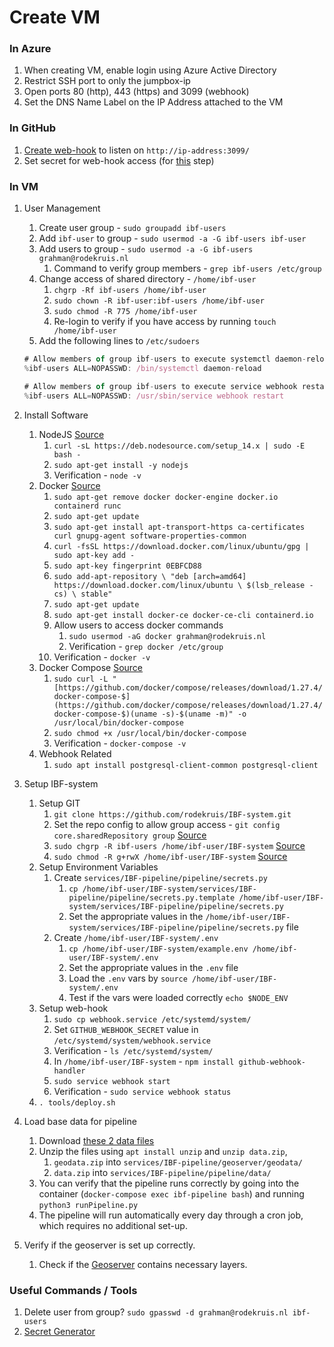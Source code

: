 # Create VM

### In Azure

1. When creating VM, enable login using Azure Active Directory
2. Restrict SSH port to only the jumpbox-ip
3. Open ports 80 (http), 443 (https) and 3099 (webhook)
4. Set the DNS Name Label on the IP Address attached to the VM

### In GitHub

1. [Create web-hook](https://github.com/rodekruis/IBF-system/settings/hooks) to
   listen on `http://ip-address:3099/`
2. Set secret for web-hook access (for [this]() step)

### In VM

1. User Management

    1. Create user group - `sudo groupadd ibf-users`
    2. Add `ibf-user` to group - `sudo usermod -a -G ibf-users ibf-user`
    3. Add users to group - `sudo usermod -a -G ibf-users grahman@rodekruis.nl`
        1. Command to verify group members - `grep ibf-users /etc/group`
    4. Change access of shared directory - `/home/ibf-user`
        1. `chgrp -Rf ibf-users /home/ibf-user`
        2. `sudo chown -R ibf-user:ibf-users /home/ibf-user`
        3. `sudo chmod -R 775 /home/ibf-user`
        4. Re-login to verify if you have access by running
           `touch /home/ibf-user`
    5. Add the following lines to `/etc/sudoers`

    ```jsx
    # Allow members of group ibf-users to execute systemctl daemon-reload
    %ibf-users ALL=NOPASSWD: /bin/systemctl daemon-reload

    # Allow members of group ibf-users to execute service webhook restart
    %ibf-users ALL=NOPASSWD: /usr/sbin/service webhook restart
    ```

2. Install Software
    1. NodeJS
       [Source](https://github.com/nodesource/distributions/blob/master/README.md#installation-instructions)
        1. `curl -sL https://deb.nodesource.com/setup_14.x | sudo -E bash -`
        2. `sudo apt-get install -y nodejs`
        3. Verification - `node -v`
    2. Docker [Source](https://docs.docker.com/engine/install/ubuntu/)
        1. `sudo apt-get remove docker docker-engine docker.io containerd runc`
        2. `sudo apt-get update`
        3. `sudo apt-get install apt-transport-https ca-certificates curl gnupg-agent software-properties-common`
        4. `curl -fsSL https://download.docker.com/linux/ubuntu/gpg | sudo apt-key add -`
        5. `sudo apt-key fingerprint 0EBFCD88`
        6. `sudo add-apt-repository \ "deb [arch=amd64] https://download.docker.com/linux/ubuntu \ $(lsb_release -cs) \ stable"`
        7. `sudo apt-get update`
        8. `sudo apt-get install docker-ce docker-ce-cli containerd.io`
        9. Allow users to access docker commands
            1. `sudo usermod -aG docker grahman@rodekruis.nl`
            2. Verification - `grep docker /etc/group`
        10. Verification - `docker -v`
    3. Docker Compose
       [Source](https://docs.docker.com/compose/install/#install-compose-on-linux-systems)
        1. `sudo curl -L "[https://github.com/docker/compose/releases/download/1.27.4/docker-compose-$](https://github.com/docker/compose/releases/download/1.27.4/docker-compose-$)(uname -s)-$(uname -m)" -o /usr/local/bin/docker-compose`
        2. `sudo chmod +x /usr/local/bin/docker-compose`
        3. Verification - `docker-compose -v`
    4. Webhook Related
        1. `sudo apt install postgresql-client-common postgresql-client`
3. Setup IBF-system
    1. Setup GIT
        1. `git clone https://github.com/rodekruis/IBF-system.git`
        2. Set the repo config to allow group access -
           `git config core.sharedRepository group`
           [Source](https://stackoverflow.com/a/6448326/1753041)
        3. `sudo chgrp -R ibf-users /home/ibf-user/IBF-system`
           [Source](https://stackoverflow.com/a/6448326/1753041)
        4. `sudo chmod -R g+rwX /home/ibf-user/IBF-system`
           [Source](https://stackoverflow.com/a/6448326/1753041)
    2. Setup Environment Variables
        1. Create `services/IBF-pipeline/pipeline/secrets.py`
            1. `cp /home/ibf-user/IBF-system/services/IBF-pipeline/pipeline/secrets.py.template /home/ibf-user/IBF-system/services/IBF-pipeline/pipeline/secrets.py`
            2. Set the appropriate values in the
               `/home/ibf-user/IBF-system/services/IBF-pipeline/pipeline/secrets.py`
               file
        2. Create `/home/ibf-user/IBF-system/.env`
            1. `cp /home/ibf-user/IBF-system/example.env /home/ibf-user/IBF-system/.env`
            2. Set the appropriate values in the `.env` file
            3. Load the `.env` vars by `source /home/ibf-user/IBF-system/.env`
            4. Test if the vars were loaded correctly `echo $NODE_ENV`
    3. Setup web-hook
        1. `sudo cp webhook.service /etc/systemd/system/`
        2. Set `GITHUB_WEBHOOK_SECRET` value in
           `/etc/systemd/system/webhook.service`
        3. Verification - `ls /etc/systemd/system/`
        4. In `/home/ibf-user/IBF-system` - `npm install github-webhook-handler`
        5. `sudo service webhook start`
        6. Verification - `sudo service webhook status`
    4. `. tools/deploy.sh`
4. Load base data for pipeline
    1. Download
       [these 2 data files](https://rodekruis.sharepoint.com/sites/510-CRAVK-510/_layouts/15/guestaccess.aspx?folderid=0fa454e6dc0024dbdba7a178655bdc216&authkey=AcqhM85JHZY8cc6H7BTKgO0&expiration=2021-08-27T22%3A00%3A00.000Z&e=MnocDf)
    2. Unzip the files using `apt install unzip` and `unzip data.zip`,
        1. `geodata.zip` into `services/IBF-pipeline/geoserver/geodata/`
        2. `data.zip` into `services/IBF-pipeline/pipeline/data/`
    3. You can verify that the pipeline runs correctly by going into the
       container (`docker-compose exec ibf-pipeline bash`) and running
       `python3 runPipeline.py`
    4. The pipeline will run automatically every day through a cron job, which
       requires no additional set-up.
5. Verify if the geoserver is set up correctly.
    1. Check if the [Geoserver](http://ibf.510.global/geoserver/web) contains
       necessary layers.

### Useful Commands / Tools

1. Delete user from group? `sudo gpasswd -d grahman@rodekruis.nl ibf-users`
2. [Secret Generator](https://passwordsgenerator.net/)
